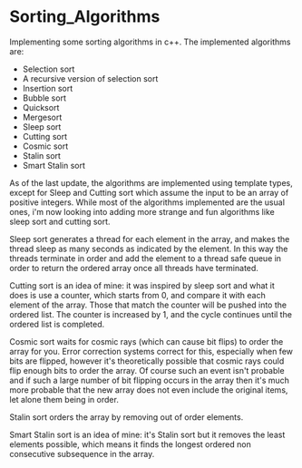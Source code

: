 # Sorting_Algorithms
Implementing some sorting algorithms in c++. The implemented algorithms are:

* Selection sort
* A recursive version of selection sort
* Insertion sort
* Bubble sort
* Quicksort
* Mergesort
* Sleep sort
* Cutting sort
* Cosmic sort
* Stalin sort
* Smart Stalin sort

As of the last update, the algorithms are implemented using template types, except for Sleep and Cutting sort which assume the input to be an array of positive integers.
While most of the algorithms implemented are the usual ones, i'm now looking into adding more strange and fun algorithms like sleep sort and cutting sort.

Sleep sort generates a thread for each element in the array, and makes the thread sleep as many seconds as indicated by the element. In this way the threads terminate in order
and add the element to a thread safe queue in order to return the ordered array once all threads have terminated. 

Cutting sort is an idea of mine: it was inspired by sleep sort and what it does is use a counter, which starts from 0, and compare it with each element of the array. Those that match
the counter will be pushed into the ordered list. The counter is increased by 1, and the cycle continues until the ordered list is completed.

Cosmic sort waits for cosmic rays (which can cause bit flips) to order the array for you. Error correction systems correct for this, especially when few bits are flipped, however it's theoretically
possible that cosmic rays could flip enough bits to order the array. Of course such an event isn't probable and if such a large number of bit flipping occurs in the array then it's much more probable that
the new array does not even include the original items, let alone them being in order. 

Stalin sort orders the array by removing out of order elements.

Smart Stalin sort is an idea of mine: it's Stalin sort but it removes the least elements possible, which means it finds the longest ordered non consecutive subsequence in the array.